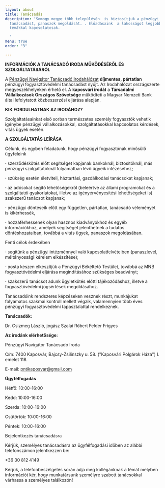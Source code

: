 ```yaml
---
layout: about
title: Tanácsadás
description: 'Somogy megye több településén  is biztosítjuk a pénzügyi fogyasztóvédelmi
  tanácsadást, panaszok megoldását. . Előadásaink  a lakosságot legjobban érintő aktuális
  témákkal kapcsolatosak.

  '
menu: true
order: "3"

---
```

**INFORMÁCIÓK A TANÁCSADÓ IRODA MŰKÖDÉSÉRŐL ÉS SZOLGÁLTATÁSÁRÓL**

A [Pénzügyi Navigátor Tanácsadó Irodahálózat](https://www.mnb.hu/fogyasztovedelem/tanacsado-irodak) **díjmentes, pártatlan** pénzügyi fogyasztóvédelmi tanácsadást nyújt. Az Irodahálózat országszerte megyeszékhelyeken érhető el. A **kaposvári irodát** a **Társadalmi Vállalkozások Országos Szövetsége** működteti a Magyar Nemzeti Bank által lefolytatott közbeszerzési eljárása alapján.

**KIK FORDULHATNAK AZ IRODÁHOZ?**

Szolgáltatásainkat első sorban természetes személy fogyasztók vehetik igénybe pénzügyi vállalkozásokkal, szolgáltatásokkal kapcsolatos kérdések, vitás ügyek esetén.

**A SZOLGÁLTATÁS LEÍRÁSA**

Célunk, és egyben feladatunk, hogy pénzügyi fogyasztónak minősülő ügyfeleink

· szerződéskötés előtt segítséget kapjanak bankoknál, biztosítóknál, más pénzügyi szolgáltatóknál folyamatban lévő ügyeik intézéséhez;

· szükség esetén életviteli, háztartási, gazdálkodási tanácsokat kapjanak;

· az adósokat segítő lehetőségekről (beleértve az állami programokat és a szolgáltatói gyakorlatokat, illetve az igényérvényesítési lehetőségeket is) szakszerű tanácsot kapjanak;

· pénzügyi döntéseik előtt egy független, pártatlan, tanácsadó véleményét is kikérhessék,

· hozzáférhessenek olyan hasznos kiadványokhoz és egyéb információkhoz, amelyek segítséget jelenthetnek a tudatos döntéshozatalban, továbbá a vitás ügyek, panaszok megoldásában.

Fenti célok érdekében

· segítünk a pénzügyi intézménnyel való kapcsolatfelvételben (panaszlevél, méltányossági kérelem elkészítése);

· posta készen elkészítjük a Pénzügyi Békéltető Testület, továbbá az MNB fogyasztóvédelmi eljárása megindításához szükséges beadványt;

· szakszerű tanácsot adunk ügyletkötés előtti tájékozódáshoz, illetve a fogyasztóvédelmi jogsértések megoldásához.

Tanácsadóink rendszeres képzéseken vesznek részt, munkájukat folyamatos szakmai kontroll mellett végzik, valamennyien több éves pénzügyi fogyasztóvédelmi tapasztalattal rendelkeznek.

**Tanácsadók:**

Dr. Csizmeg László, jogász
Szalai Róbert
Felder Frigyes


**Az irodánk elérhetősége:**

Pénzügyi Navigátor Tanácsadó Iroda

Cím: 7400 Kaposvár, Bajcsy-Zsilinszky u. 58. ("Kaposvári Polgárok Háza") I. emelet 118.

E-mail: pntikaposvar@gmail.com

**Ügyfélfogadás**

Hétfő: 10:00-16:00

Kedd: 10:00-16:00

Szerda: 10:00-16:00

Csütörtök: 10:00-16:00

Péntek: 10:00-16:00

Bejelentkezés tanácsadásra

Kérjük, személyes tanácsadásra az ügyfélfogadási időben az alábbi telefonszámon jelentkezzen be:

+36 30 812 4149

Kérjük, a telefonbeszélgetés során adja meg kollégánknak a témát melyben információt kér, hogy munkatársunk személyre szabott tanácsokkal várhassa a személyes találkozón!
